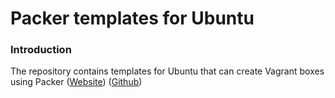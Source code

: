 # Packer templates for Ubuntu

### Introduction

The repository contains templates for Ubuntu that can create Vagrant boxes
using Packer ([Website](packer.io)) ([Github](http://github.com/mitchellh/packer))
